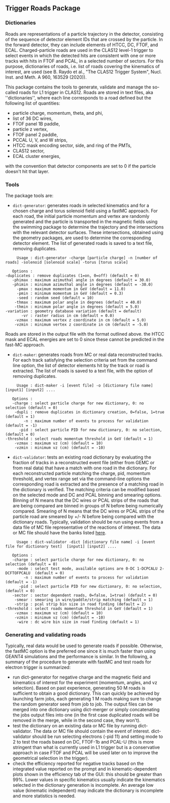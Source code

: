 ## Trigger Roads Package

### Dictionaries
Roads are representations of a particle trajectory in the detector, consisting of the sequence of detector element IDs that are crossed by the particle. In the forward detector, they can include elements of HTCC, DC, FTOF, and ECAL. Charged-particle roads are used in the CLAS12 level-1 trigger to select events in which the detected hits are consistent with one or more tracks with hits in FTOF and PCAL, in a selected number of sectors. For this purpose, dictionaries of roads, i.e. list of roads covering the kinematics of interest, are used (see B. Raydo et al., "The CLAS12 Trigger System", Nucl. Inst. and Meth. A 960, 163529 (2020)).

This package contains the tools to generate, validate and manage the so-called roads for L1 trigger in CLAS12. Roads are stored in text files, aka ''dictionaries'', where each line corresponds to a road defined but the following list of quantities:
* particle charge, momentum, theta, and phi,
* list of 36 DC wires,
* FTOF panel 1B paddle,
* particle z vertex,
* FTOF panel 2 paddle,
* PCCAL U, V, and W strips,
* HTCC mask encoding sector, side, and ring of the PMTs,
* CLAS12 sector,
* ECAL cluster energies,


with the convention that detector components are set to 0 if the particle doesn't hit that layer.

### Tools
The package tools are:

- ```dict-generator```: generates roads in selected kinematics and for a chosen charge and torus solenoid field using a fastMC approach. For each road, the initial particle momentum and vertex are randomly generated and the particle is transported in the magnetic fields using the swimming package to determine the trajectory and the intersections with the relevant detector surfaces. These intersections, obtained using the geometry packages, are used to determine the corresponding detector element. The list of generated roads is saved to a text file, removing duplicates. 

```
     Usage : dict-generator -charge [particle charge] -n [number of roads] -solenoid [solenoid scale] -torus [torus scale]
     
   Options :
-duplicates : remove duplicates (1=on, 0=off) (default = 0)
   -phimax : maximum azimuthal angle in degrees (default = 30.0)
   -phimin : minimum azimuthal angle in degrees (default = -30.0)
     -pmax : maximum momentum in GeV (default = 11.0)
     -pmin : minimum momentum in GeV (default = 0.3)
     -seed : random seed (default = 10)
    -thmax : maximum polar angle in degrees (default = 40.0)
    -thmin : minimum polar angle in degrees (default = 5.0)
-variation : geometry database variation (default = default)
       -vr : raster radius in cm (default = 0.0)
    -vzmax : maximum vertex z coordinate in cm (default = 5.0)
    -vzmin : minimum vertex z coordinate in cm (default = -5.0)
```
Roads are stored in the output file with the format outlined above. the HTCC mask and ECAL energies are set to 0 since these cannot be predicted in the fast-MC approach.

- ```dict-maker```: generates roads from MC or real data reconstructed tracks. For each track satisfying the selection criteria set from the command line option, the list of detector elements hit by the track or road is extracted. The list of roads is saved to a text file, with the option of removing duplicates.
```
     Usage : dict-maker -i [event file] -o [dictionary file name]  [input1] [input2] ....

   Options :
   -charge : select particle charge for new dictionary, 0: no selection (default = 0)
    -dupli : remove duplicates in dictionary creation, 0=false, 1=true (default = 1)
        -n : maximum number of events to process for validation (default = -1)
      -pid : select particle PID for new dictionary, 0: no selection, (default = 0)
-threshold : select roads momentum threshold in GeV (default = 1)
    -vzmax : maximum vz (cm) (default = 10)
    -vzmin : minimum vz (cm) (default = -10)
```    
- ```dict-validator```: tests an existing road dictionary by evaluating the fraction of tracks in a reconstructed event file (either from GEMC or from real data) that have a match with one road in the dictionary. For each reconstructed particle matching the charge, pid, momentum threshold, and vertex range set via the command-line options the corresponding road is extracted and the presence of a matching road in the dictionary is verified. The matching criteria can be modified based on the selected mode and DC and PCAL binning and smearing options. Binning of N means that the DC wires or PCAL strips of the roads that are being compared are binned in groups of N before being numerically compared. Smearing of N means that the DC wires or PCAL strips of the particle road are smeared by +/- N before being compared with the dictionary roads. Typically, validation should be run using events from a data file of MC file representative of the reactions of interest. The data or MC file should have the banks listed [here](https://github.com/raffaelladevita/clas12-offline-software/blob/development/common-tools/clas-analysis/src/main/java/org/jlab/analysis/roads/Road.java#L90-L121).
```
     Usage : dict-validator -dict [dictionary file name] -i [event file for dictionary test]  [input1] [input2] ....

   Options :
   -charge : select particle charge for new dictionary, 0: no selection (default = 0)
     -mode : select test mode, available options are 0-DC 1-DCPCALU 2-DCFTOFPCALU  (default = 0)
        -n : maximum number of events to process for validation (default = -1)
      -pid : select particle PID for new dictionary, 0: no selection, (default = 0)
   -sector : sector dependent roads, 0=false, 1=true) (default = 0)
    -smear : smearing in wire/paddle/strip matching (default = 1)
    -strip : pcal strip bin size in road finding (default = 2)
-threshold : select roads momentum threshold in GeV (default = 1)
    -vzmax : maximum vz (cm) (default = 10)
    -vzmin : minimum vz (cm) (default = -10)
     -wire : dc wire bin size in road finding (default = 1)
```

### Generating and validating roads
Typically, real data would be used to generate roads if possible. Otherwise, the fastMC option is the preferred one since it is much faster than using GEANT4 simulations and the performance is similar. 
In the following, a summary of the procedure to generate with fastMC and test roads for electron trigger is summarized:
* run dict-generator for negative charge and the magnetic field and kinematics of interest for the experiment (momentum, angles, and vz selection). Based on past experience, generating 50 M roads is sufficient to obtain a good dictionary. This can quickly be achieved by launching farm jobs, each generating 1 M roads making sure to change the random generator seed from job to job. The output files can be merged into one dictionary using dict-merger or simply concatenating the jobs output files into one (in the first case duplicated roads will be removed in the merge, while in the second case, they won't).
* test the dictionary on an existing data or MC file by running dict-validator. The data or MC file should contain the event of interest. dict-validator should be run selecting electrons (-pid 11) and setting mode to 2 to test the roads based on DC, FTOF-1b and PCAL-U (this is more stringent than what is currently used in L1 trigger but is a conservative approach in case FTOF and PCAL will be used later on to improve the geometrical selection in the trigger).
* check the efficiency reported for negative tracks based on the integrated value reported on the prompt and in kinematic-dependent plots shown in the efficiency tab of the GUI: this should be greater than 99%. Lower values in specific kinematics usually indicate the kinematics selected in the dictionary generation is incomplete. An average low value (kinematic independent) may indicate the dictionary is incomplete and more statistics is needed.
  
